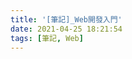 ```yaml
---
title: '[筆記]_Web開發入門'
date: 2021-04-25 18:21:54
tags: [筆記, Web]
---
```


<!-- ### <font color=#FF6600>基本階層語法</font> ###
  - #### ``nav>ul>li`` ####
    ```html
      <nav>
        <ul>
          <li></li>
        </ul>
      </nav>
    ``` -->